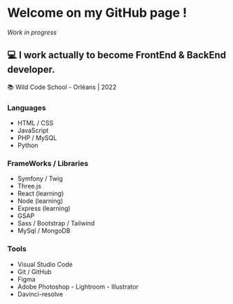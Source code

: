 # Welcome on my GitHub page !
*Work in progress*
## :computer: I work actually to become FrontEnd & BackEnd developer. 

:books: Wild Code School - Orléans | 2022

### Languages
- HTML / CSS
- JavaScript
- PHP / MySQL
- Python

### FrameWorks / Libraries
- Symfony / Twig
- Three.js
- React (learning)
- Node (learning)
- Express (learning)
- GSAP
- Sass / Bootstrap / Tailwind
- MySql / MongoDB

### Tools
- Visual Studio Code
- Git / GitHub
- Figma
- Adobe Photoshop - Lightroom - Illustrator
- Davinci-resolve
